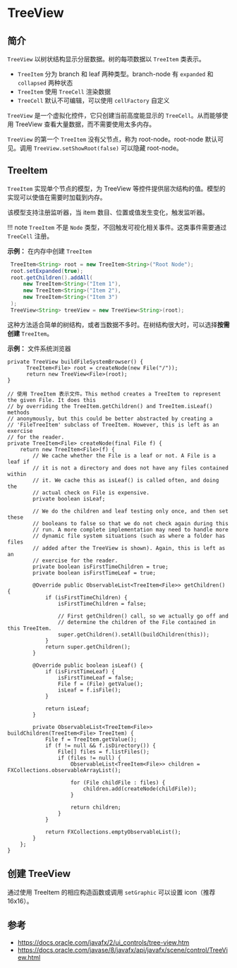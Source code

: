 # TreeView


## 简介

`TreeView` 以树状结构显示分层数据。树的每项数据以 `TreeItem` 类表示。

- `TreeItem` 分为 branch 和 leaf 两种类型。branch-node 有 `expanded` 和 `collapsed` 两种状态
- `TreeItem` 使用 `TreeCell` 渲染数据
- `TreeCell` 默认不可编辑，可以使用 `cellFactory` 自定义

`TreeView` 是一个虚拟化控件，它只创建当前高度能显示的 `TreeCell`。从而能够使用 TreeView 查看大量数据，而不需要使用太多内存。

`TreeView` 的第一个 `TreeItem` 没有父节点，称为 root-node。root-node 默认可见。调用 `TreeView.setShowRoot(false)` 可以隐藏 root-node。






## TreeItem

`TreeItem` 实现单个节点的模型，为 TreeView 等控件提供层次结构的值。模型的实现可以使值在需要时加载到内存。

该模型支持注册监听器，当 item 数目、位置或值发生变化，触发监听器。

!!! note
    `TreeItem` 不是 `Node` 类型，不回触发可视化相关事件。这类事件需要通过 `TreeCell` 注册。

**示例：** 在内存中创建 `TreeItem`

```java
 TreeItem<String> root = new TreeItem<String>("Root Node");
 root.setExpanded(true);
 root.getChildren().addAll(
     new TreeItem<String>("Item 1"),
     new TreeItem<String>("Item 2"),
     new TreeItem<String>("Item 3")
 );
 TreeView<String> treeView = new TreeView<String>(root);
```

这种方法适合简单的树结构，或者当数据不多时。在树结构很大时，可以选择**按需创建** `TreeItem`。

**示例：** 文件系统浏览器

```java{.line-numbers}
private TreeView buildFileSystemBrowser() {
      TreeItem<File> root = createNode(new File("/"));
      return new TreeView<File>(root);
}

// 使用 TreeItem 表示文件。This method creates a TreeItem to represent the given File. It does this
// by overriding the TreeItem.getChildren() and TreeItem.isLeaf() methods 
// anonymously, but this could be better abstracted by creating a 
// 'FileTreeItem' subclass of TreeItem. However, this is left as an exercise
// for the reader.
private TreeItem<File> createNode(final File f) {
    return new TreeItem<File>(f) {
        // We cache whether the File is a leaf or not. A File is a leaf if
        // it is not a directory and does not have any files contained within
        // it. We cache this as isLeaf() is called often, and doing the 
        // actual check on File is expensive.
        private boolean isLeaf;

        // We do the children and leaf testing only once, and then set these
        // booleans to false so that we do not check again during this
        // run. A more complete implementation may need to handle more 
        // dynamic file system situations (such as where a folder has files
        // added after the TreeView is shown). Again, this is left as an
        // exercise for the reader.
        private boolean isFirstTimeChildren = true;
        private boolean isFirstTimeLeaf = true;
        
        @Override public ObservableList<TreeItem<File>> getChildren() {
            if (isFirstTimeChildren) {
                isFirstTimeChildren = false;

                // First getChildren() call, so we actually go off and 
                // determine the children of the File contained in this TreeItem.
                super.getChildren().setAll(buildChildren(this));
            }
            return super.getChildren();
        }

        @Override public boolean isLeaf() {
            if (isFirstTimeLeaf) {
                isFirstTimeLeaf = false;
                File f = (File) getValue();
                isLeaf = f.isFile();
            }

            return isLeaf;
        }

        private ObservableList<TreeItem<File>> buildChildren(TreeItem<File> TreeItem) {
            File f = TreeItem.getValue();
            if (f != null && f.isDirectory()) {
                File[] files = f.listFiles();
                if (files != null) {
                    ObservableList<TreeItem<File>> children = FXCollections.observableArrayList();

                    for (File childFile : files) {
                        children.add(createNode(childFile));
                    }

                    return children;
                }
            }

            return FXCollections.emptyObservableList();
        }
    };
}
``````


## 创建 TreeView

通过使用 TreeItem 的相应构造函数或调用 `setGraphic` 可以设置 icon（推荐 16x16）。



## 参考

- https://docs.oracle.com/javafx/2/ui_controls/tree-view.htm
- https://docs.oracle.com/javase/8/javafx/api/javafx/scene/control/TreeView.html
